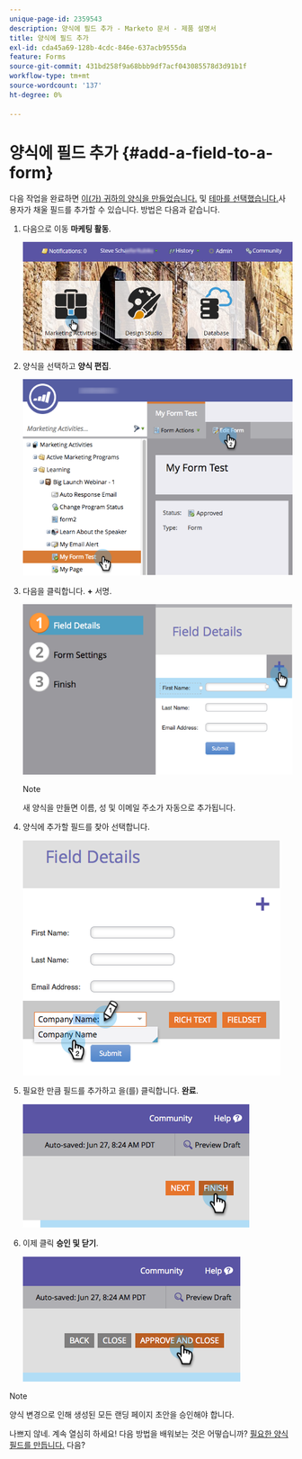 ```yaml
---
unique-page-id: 2359543
description: 양식에 필드 추가 - Marketo 문서 - 제품 설명서
title: 양식에 필드 추가
exl-id: cda45a69-128b-4cdc-846e-637acb9555da
feature: Forms
source-git-commit: 431bd258f9a68bbb9df7acf043085578d3d91b1f
workflow-type: tm+mt
source-wordcount: '137'
ht-degree: 0%

---
```


# 양식에 필드 추가 {#add-a-field-to-a-form}

다음 작업을 완료하면 [이(가) 귀하의 양식을 만들었습니다.](/help/marketo/product-docs/demand-generation/forms/creating-a-form/create-a-form.md) 및 [테마를 선택했습니다.](/help/marketo/product-docs/demand-generation/forms/creating-a-form/select-a-form-theme.md)사용자가 채울 필드를 추가할 수 있습니다. 방법은 다음과 같습니다.

1. 다음으로 이동 **마케팅 활동**.

   ![](assets/login-marketing-activities-2.png)

1. 양식을 선택하고 **양식 편집**.

   ![](assets/editform-1.png)

1. 다음을 클릭합니다. **+** 서명.

   ![](assets/image2014-9-15-17-18-17.png)

   >[!NOTE]
   >
   >새 양식을 만들면 이름, 성 및 이메일 주소가 자동으로 추가됩니다.

1. 양식에 추가할 필드를 찾아 선택합니다.

   ![](assets/image2014-9-15-17-3a18-3a26.png)

1. 필요한 만큼 필드를 추가하고 을(를) 클릭합니다. **완료**.

   ![](assets/image2014-9-15-17-3a18-3a35.png)

1. 이제 클릭 **승인 및 닫기**.

   ![](assets/image2014-9-15-17-3a18-3a43.png)

>[!NOTE]
>
>양식 변경으로 인해 생성된 모든 랜딩 페이지 초안을 승인해야 합니다.

나쁘지 않네. 계속 열심히 하세요! 다음 방법을 배워보는 것은 어떻습니까? [필요한 양식 필드를 만듭니다.](/help/marketo/product-docs/demand-generation/forms/creating-a-form/make-a-form-field-required.md) 다음?
